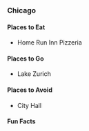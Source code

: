 ### Chicago

#### Places to Eat
- Home Run Inn Pizzeria

#### Places to Go
- Lake Zurich

#### Places to Avoid
- City Hall

#### Fun Facts
